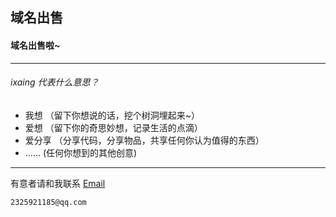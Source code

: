 ## 域名出售

#### 域名出售啦~ 

------
###### ixaing 代表什么意思？
 - 我想 （留下你想说的话，挖个树洞埋起来~）
 - 爱想 （留下你的奇思妙想，记录生活的点滴）
 - 爱分享 （分享代码，分享物品，共享任何你认为值得的东西）
 - …… (任何你想到的其他创意)
 
 ------
 
 有意者请和我联系 [Email](2325921185@qq.com) 
 
 ```
 2325921185@qq.com
 ```
 
  
